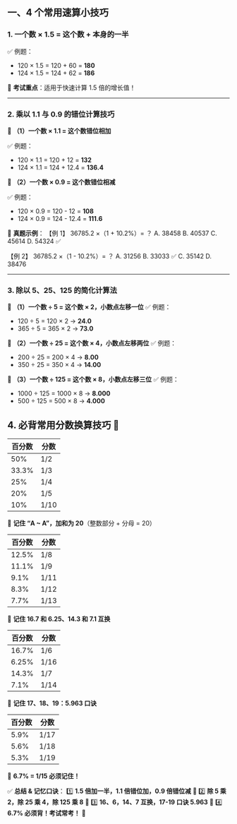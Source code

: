 
## **一、4 个常用速算小技巧**
### **1. 一个数 × 1.5 = 这个数 + 本身的一半**

✅ 例题：
- 120 × 1.5 = 120 + 60 = **180**
- 124 × 1.5 = 124 + 62 = **186**

📌 **考试重点**：适用于快速计算 1.5 倍的增长值！

---

### **2. 乘以 1.1 与 0.9 的错位计算技巧**
📌 **（1）一个数 × 1.1 = 这个数错位相加**

✅ 例题：
- 120 × 1.1 = 120 + 12 = **132**
- 124 × 1.1 = 124 + 12.4 = **136.4**

📌 **（2）一个数 × 0.9 = 这个数错位相减**

✅ 例题：
- 120 × 0.9 = 120 - 12 = **108**
- 124 × 0.9 = 124 - 12.4 = **111.6**

📝 **真题示例**：
【例 1】 36785.2 ×（1 + 10.2%）= ？
A. 38458 B. 40537 C. 45614 D. 54324 ✅

【例 2】 36785.2 ×（1 - 10.2%）= ？
A. 31256 B. 33033 ✅ C. 35142 D. 38476

---

### **3. 除以 5、25、125 的简化计算法**
📌 **（1）一个数 ÷ 5 = 这个数 × 2，小数点左移一位**
✅ 例题：
- 120 ÷ 5 = 120 × 2 → **24.0**
- 365 ÷ 5 = 365 × 2 → **73.0**

📌 **（2）一个数 ÷ 25 = 这个数 × 4，小数点左移两位**
✅ 例题：
- 200 ÷ 25 = 200 × 4 → **8.00**
- 350 ÷ 25 = 350 × 4 → **14.00**

📌 **（3）一个数 ÷ 125 = 这个数 × 8，小数点左移三位**
✅ 例题：
- 1000 ÷ 125 = 1000 × 8 → **8.000**
- 500 ÷ 125 = 500 × 8 → **4.000**


## **4. 必背常用分数换算技巧** 🎯

| **百分数** | **分数** |
|------------|----------|
| 50%       | 1/2     |
| 33.3%     | 1/3     |
| 25%       | 1/4     |
| 20%       | 1/5     |
| 10%       | 1/10    |

📌 **记住 “A ~ A”，加和为 20**（整数部分 + 分母 = 20）

| **百分数** | **分数** |
|------------|----------|
| 12.5%     | 1/8     |
| 11.1%     | 1/9     |
| 9.1%      | 1/11    |
| 8.3%      | 1/12    |
| 7.7%      | 1/13    |

📌 **记住 16.7 和 6.25、14.3 和 7.1 互换**

| **百分数** | **分数** |
|------------|----------|
| 16.7%     | 1/6     |
| 6.25%     | 1/16    |
| 14.3%     | 1/7     |
| 7.1%      | 1/14    |

📌 **记住 17、18、19：5.963 口诀**

| **百分数** | **分数** |
|------------|----------|
| 5.9%      | 1/17    |
| 5.6%      | 1/18    |
| 5.3%      | 1/19    |

📌 **6.7% = 1/15 必须记住！**


✅ **总结 & 记忆口诀**：
1️⃣ **1.5 倍加一半，1.1 倍错位加，0.9 倍错位减** 🧠
2️⃣ **除 5 乘 2，除 25 乘 4，除 125 乘 8** 📏
3️⃣ **16、6，14、7 互换，17-19 口诀 5.963** 🔢
4️⃣ **6.7% 必须背！考试常考！** 🎯
